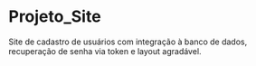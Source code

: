 # Projeto_Site
Site de cadastro de usuários com integração à banco de dados, recuperação de senha via token e layout agradável.
